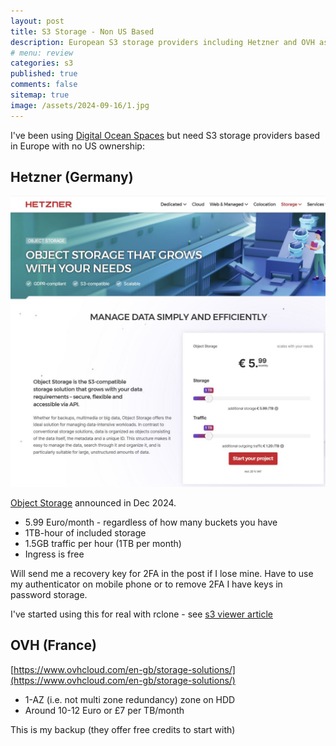 ```yaml
---
layout: post
title: S3 Storage - Non US Based 
description: European S3 storage providers including Hetzner and OVH as alternatives to US-based cloud storage services 
# menu: review
categories: s3 
published: true 
comments: false     
sitemap: true
image: /assets/2024-09-16/1.jpg
---
```



I've been using [Digital Ocean Spaces](https://cloud.digitalocean.com/) but need S3 storage providers based in Europe with no US ownership:


## Hetzner (Germany)

[![alt text](/assets/2025-09-16/1.jpg "Hetzner")](/assets/2025-09-16/1.jpg)

[Object Storage](https://www.hetzner.com/storage/object-storage/) announced in Dec 2024.

- 5.99 Euro/month - regardless of how many buckets you have
- 1TB-hour of included storage
- 1.5GB traffic per hour (1TB per month)
- Ingress is free

Will send me a recovery key for 2FA in the post if I lose mine. Have to use my authenticator on mobile phone or to remove 2FA I have keys in password storage.

I've started using this for real with rclone - see [s3 viewer article](/2025/09/08/s3-view-and-copy) 

## OVH (France)

[https://www.ovhcloud.com/en-gb/storage-solutions/](https://www.ovhcloud.com/en-gb/storage-solutions/)

- 1-AZ (i.e. not multi zone redundancy) zone on HDD
- Around 10-12 Euro or £7 per TB/month

This is my backup (they offer free credits to start with)




